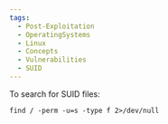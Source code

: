 ```yaml
---
tags:
  - Post-Exploitation
  - OperatingSystems
  - Linux
  - Concepts
  - Vulnerabilities
  - SUID
---
```

To search for SUID files:

```
find / -perm -u=s -type f 2>/dev/null
```
